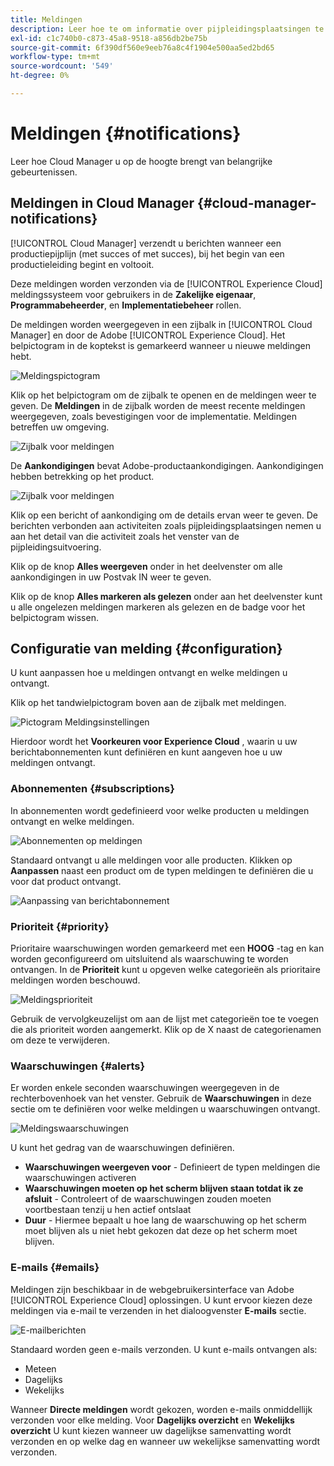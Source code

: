 ```yaml
---
title: Meldingen
description: Leer hoe te om informatie over pijpleidingsplaatsingen te ontvangen gebruikend het het berichtsysteem van Adobe Experience Cloud.
exl-id: c1c740b0-c873-45a8-9518-a856db2be75b
source-git-commit: 6f390df560e9eeb76a8c4f1904e500aa5ed2bd65
workflow-type: tm+mt
source-wordcount: '549'
ht-degree: 0%

---
```



# Meldingen {#notifications}

Leer hoe Cloud Manager u op de hoogte brengt van belangrijke gebeurtenissen.

## Meldingen in Cloud Manager {#cloud-manager-notifications}

[!UICONTROL Cloud Manager] verzendt u berichten wanneer een productiepijplijn (met succes of met succes), bij het begin van een productieleiding begint en voltooit.

Deze meldingen worden verzonden via de [!UICONTROL Experience Cloud] meldingssysteem voor gebruikers in de **Zakelijke eigenaar**, **Programmabeheerder**, en **Implementatiebeheer** rollen.

De meldingen worden weergegeven in een zijbalk in [!UICONTROL Cloud Manager] en door de Adobe [!UICONTROL Experience Cloud]. Het belpictogram in de koptekst is gemarkeerd wanneer u nieuwe meldingen hebt.

![Meldingspictogram](assets/notifications-bell-badged.png)

Klik op het belpictogram om de zijbalk te openen en de meldingen weer te geven. De **Meldingen** in de zijbalk worden de meest recente meldingen weergegeven, zoals bevestigingen voor de implementatie. Meldingen betreffen uw omgeving.

![Zijbalk voor meldingen](assets/notifications-activities.png)

De **Aankondigingen** bevat Adobe-productaankondigingen. Aankondigingen hebben betrekking op het product.

![Zijbalk voor meldingen](assets/notificaitons-announcements.png)

Klik op een bericht of aankondiging om de details ervan weer te geven. De berichten verbonden aan activiteiten zoals pijpleidingsplaatsingen nemen u aan het detail van die activiteit zoals het venster van de pijpleidingsuitvoering.

Klik op de knop **Alles weergeven** onder in het deelvenster om alle aankondigingen in uw Postvak IN weer te geven.

Klik op de knop **Alles markeren als gelezen** onder aan het deelvenster kunt u alle ongelezen meldingen markeren als gelezen en de badge voor het belpictogram wissen.

## Configuratie van melding {#configuration}

U kunt aanpassen hoe u meldingen ontvangt en welke meldingen u ontvangt.

Klik op het tandwielpictogram boven aan de zijbalk met meldingen.

![Pictogram Meldingsinstellingen](assets/notifications-configuration.png)

Hierdoor wordt het **Voorkeuren voor Experience Cloud** , waarin u uw berichtabonnementen kunt definiëren en kunt aangeven hoe u uw meldingen ontvangt.

### Abonnementen {#subscriptions}

In abonnementen wordt gedefinieerd voor welke producten u meldingen ontvangt en welke meldingen.

![Abonnementen op meldingen](assets/notifications-subscriptions.png)

Standaard ontvangt u alle meldingen voor alle producten. Klikken op **Aanpassen** naast een product om de typen meldingen te definiëren die u voor dat product ontvangt.

![Aanpassing van berichtabonnement](assets/notifications-subscriptions-customize.png)

### Prioriteit {#priority}

Prioritaire waarschuwingen worden gemarkeerd met een **HOOG** -tag en kan worden geconfigureerd om uitsluitend als waarschuwing te worden ontvangen. In de **Prioriteit** kunt u opgeven welke categorieën als prioritaire meldingen worden beschouwd.

![Meldingsprioriteit](assets/notifications-priority.png)

Gebruik de vervolgkeuzelijst om aan de lijst met categorieën toe te voegen die als prioriteit worden aangemerkt. Klik op de X naast de categorienamen om deze te verwijderen.

### Waarschuwingen {#alerts}

Er worden enkele seconden waarschuwingen weergegeven in de rechterbovenhoek van het venster. Gebruik de **Waarschuwingen** in deze sectie om te definiëren voor welke meldingen u waarschuwingen ontvangt.

![Meldingswaarschuwingen](assets/notifications-alerts.png)

U kunt het gedrag van de waarschuwingen definiëren.

* **Waarschuwingen weergeven voor** - Definieert de typen meldingen die waarschuwingen activeren
* **Waarschuwingen moeten op het scherm blijven staan totdat ik ze afsluit** - Controleert of de waarschuwingen zouden moeten voortbestaan tenzij u hen actief ontslaat
* **Duur** - Hiermee bepaalt u hoe lang de waarschuwing op het scherm moet blijven als u niet hebt gekozen dat deze op het scherm moet blijven.

### E-mails {#emails}

Meldingen zijn beschikbaar in de webgebruikersinterface van Adobe [!UICONTROL Experience Cloud] oplossingen. U kunt ervoor kiezen deze meldingen via e-mail te verzenden in het dialoogvenster **E-mails** sectie.

![E-mailberichten](assets/notifications-emails.png)

Standaard worden geen e-mails verzonden. U kunt e-mails ontvangen als:

* Meteen
* Dagelijks
* Wekelijks

Wanneer **Directe meldingen** wordt gekozen, worden e-mails onmiddellijk verzonden voor elke melding. Voor **Dagelijks overzicht** en **Wekelijks overzicht** U kunt kiezen wanneer uw dagelijkse samenvatting wordt verzonden en op welke dag en wanneer uw wekelijkse samenvatting wordt verzonden.